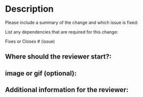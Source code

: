 # Description
Please include a summary of the change and which issue is fixed:

List any dependencies that are required for this change:

Fixes or Closes # (issue)

## Where should the reviewer start?:

## image or gif (optional):

## Additional information for the reviewer:
